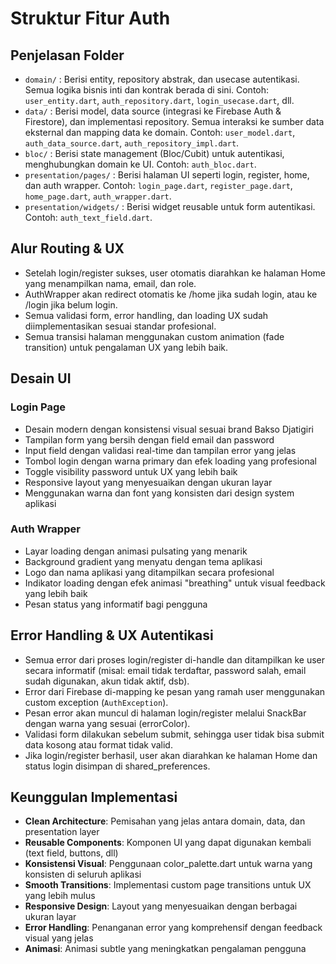 # Struktur Fitur Auth

## Penjelasan Folder

- `domain/` : Berisi entity, repository abstrak, dan usecase autentikasi. Semua logika bisnis inti dan kontrak berada di sini. Contoh: `user_entity.dart`, `auth_repository.dart`, `login_usecase.dart`, dll.
- `data/` : Berisi model, data source (integrasi ke Firebase Auth & Firestore), dan implementasi repository. Semua interaksi ke sumber data eksternal dan mapping data ke domain. Contoh: `user_model.dart`, `auth_data_source.dart`, `auth_repository_impl.dart`.
- `bloc/` : Berisi state management (Bloc/Cubit) untuk autentikasi, menghubungkan domain ke UI. Contoh: `auth_bloc.dart`.
- `presentation/pages/` : Berisi halaman UI seperti login, register, home, dan auth wrapper. Contoh: `login_page.dart`, `register_page.dart`, `home_page.dart`, `auth_wrapper.dart`.
- `presentation/widgets/` : Berisi widget reusable untuk form autentikasi. Contoh: `auth_text_field.dart`.

## Alur Routing & UX

- Setelah login/register sukses, user otomatis diarahkan ke halaman Home yang menampilkan nama, email, dan role.
- AuthWrapper akan redirect otomatis ke /home jika sudah login, atau ke /login jika belum login.
- Semua validasi form, error handling, dan loading UX sudah diimplementasikan sesuai standar profesional.
- Semua transisi halaman menggunakan custom animation (fade transition) untuk pengalaman UX yang lebih baik.

## Desain UI

### Login Page

- Desain modern dengan konsistensi visual sesuai brand Bakso Djatigiri
- Tampilan form yang bersih dengan field email dan password
- Input field dengan validasi real-time dan tampilan error yang jelas
- Tombol login dengan warna primary dan efek loading yang profesional
- Toggle visibility password untuk UX yang lebih baik
- Responsive layout yang menyesuaikan dengan ukuran layar
- Menggunakan warna dan font yang konsisten dari design system aplikasi

### Auth Wrapper

- Layar loading dengan animasi pulsating yang menarik
- Background gradient yang menyatu dengan tema aplikasi
- Logo dan nama aplikasi yang ditampilkan secara profesional
- Indikator loading dengan efek animasi "breathing" untuk visual feedback yang lebih baik
- Pesan status yang informatif bagi pengguna

## Error Handling & UX Autentikasi

- Semua error dari proses login/register di-handle dan ditampilkan ke user secara informatif (misal: email tidak terdaftar, password salah, email sudah digunakan, akun tidak aktif, dsb).
- Error dari Firebase di-mapping ke pesan yang ramah user menggunakan custom exception (`AuthException`).
- Pesan error akan muncul di halaman login/register melalui SnackBar dengan warna yang sesuai (errorColor).
- Validasi form dilakukan sebelum submit, sehingga user tidak bisa submit data kosong atau format tidak valid.
- Jika login/register berhasil, user akan diarahkan ke halaman Home dan status login disimpan di shared_preferences.

## Keunggulan Implementasi

- **Clean Architecture**: Pemisahan yang jelas antara domain, data, dan presentation layer
- **Reusable Components**: Komponen UI yang dapat digunakan kembali (text field, buttons, dll)
- **Konsistensi Visual**: Penggunaan color_palette.dart untuk warna yang konsisten di seluruh aplikasi
- **Smooth Transitions**: Implementasi custom page transitions untuk UX yang lebih mulus
- **Responsive Design**: Layout yang menyesuaikan dengan berbagai ukuran layar
- **Error Handling**: Penanganan error yang komprehensif dengan feedback visual yang jelas
- **Animasi**: Animasi subtle yang meningkatkan pengalaman pengguna
